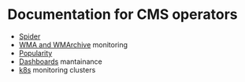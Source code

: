 # Documentation for CMS operators

* [Spider]()
* [WMA and WMArchive]() monitoring
* [Popularity]()
* [Dashboards]() mantainance
* [k8s]() monitoring clusters
